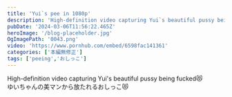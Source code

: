 ```yaml
---
title: 'Yui`s pee in 1080p'
description: 'High-definition video capturing Yui`s beautiful pussy being fucked😻'
pubDate: '2024-03-06T11:56:22.465Z'
heroImage: '/blog-placeholder.jpg'
OgImagePath: '0043.png'
video: 'https://www.pornhub.com/embed/6598fac141361'
categories: ['本編無修正']
tags: ['peeing','おしっこ']
---
```


High-definition video capturing Yui's beautiful pussy being fucked😻<br>
ゆいちゃんの美マンから放たれるおしっこ😻